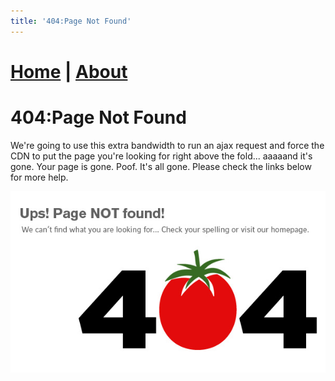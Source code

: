 ```yaml
---
title: '404:Page Not Found'
---
```

# [Home](https://ga0wei.github.io/)    |   [About](about)

# 404:Page Not Found



We're going to use this extra bandwidth to run an ajax request and force the CDN to put the page you're looking for right above the fold... aaaaand it's gone. Your page is gone. Poof. It's all gone. Please check the links below for more help.



![404](assets/404.jpg)